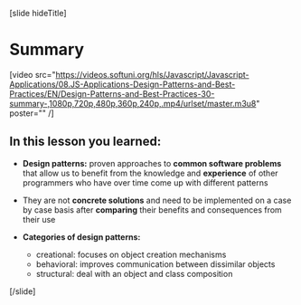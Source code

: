[slide hideTitle]
# Summary

[video src="https://videos.softuni.org/hls/Javascript/Javascript-Applications/08.JS-Applications-Design-Patterns-and-Best-Practices/EN/Design-Patterns-and-Best-Practices-30-summary-,1080p,720p,480p,360p,240p,.mp4/urlset/master.m3u8" poster="" /]

## In this lesson you learned:

- **Design patterns:** proven approaches to **common software problems** that allow us to benefit from the knowledge and **experience** of other programmers who have over time come up with different patterns

- They are not **concrete solutions** and need to be implemented on a case by case basis after **comparing** their benefits and consequences from their use

- **Categories of design patterns:**
    * creational: focuses on object creation mechanisms
    * behavioral: improves communication between dissimilar objects
    * structural: deal with an object and class composition


[/slide]
